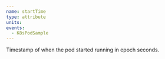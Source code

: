 ```yaml
---
name: startTime
type: attribute
units:
events:
  - K8sPodSample
---
```


Timestamp of when the pod started running in epoch seconds.